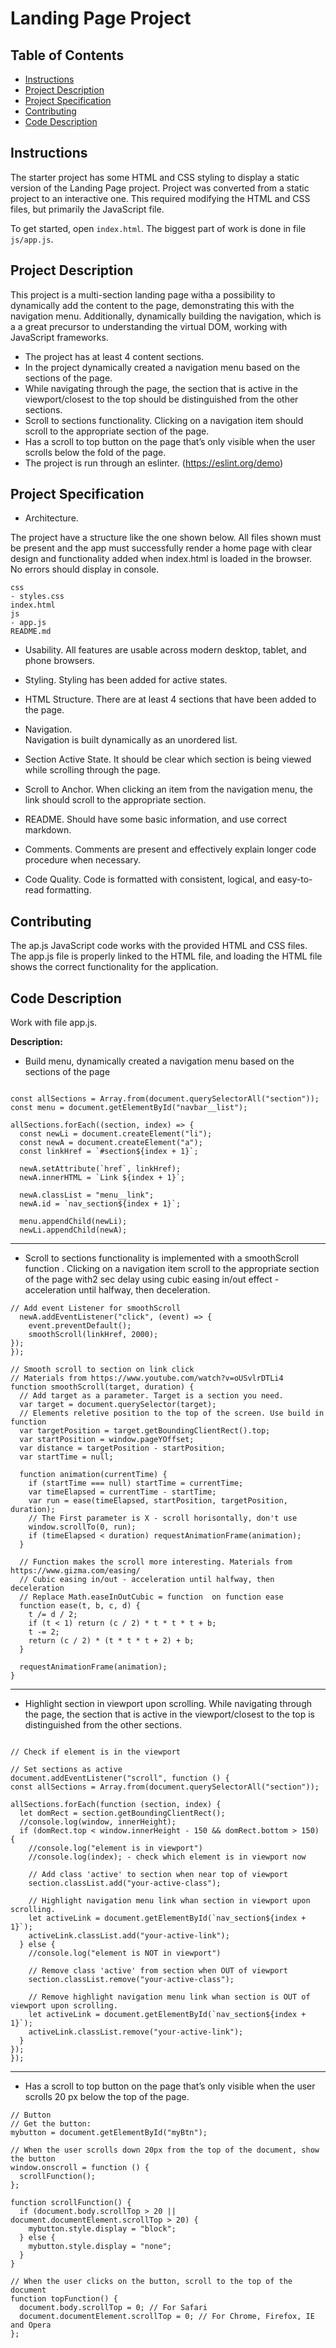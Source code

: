 # Landing Page Project

## Table of Contents

* [Instructions](#instructions)
* [Project Description](#project_description)
* [Project Specification](#project_specification)
* [Contributing](#contributing)
* [Code Description](#code_description)

## Instructions


The starter project has some HTML and CSS styling to display a static version of the Landing Page project. 
Project was converted from a static project to an interactive one. 
This required modifying the HTML and CSS files, but primarily the JavaScript file.

To get started, open `index.html`.
The biggest part of work is done in file `js/app.js`.


## Project Description

 
This project is a multi-section landing page witha a possibility to dynamically add the content to the page, demonstrating this with the navigation menu. Additionally, dynamically building the navigation, which is a a great  precursor to understanding the virtual DOM, working with JavaScript frameworks.

- The project has at least 4 content sections.
- In the project dynamically created a navigation menu based on the sections of the page.
- While navigating through the page, the section that is active in the viewport/closest to the top should be distinguished from the other sections.
- Scroll to sections functionality. Clicking on a navigation item should scroll to the appropriate section of the page.
- Has a scroll to top button on the page that’s only visible when the user scrolls below the fold of the page.
- The project is run through an eslinter. (https://eslint.org/demo)


## Project Specification 


- Architecture.
	
The project have a structure like the one shown below. All files shown must be present and the app must successfully render a home page with clear design and functionality added when index.html is loaded in the browser. No errors should display in console.

```
css
- styles.css    
index.html
js
- app.js
README.md
```

- Usability.
All features are usable across modern desktop, tablet, and phone browsers.

- Styling.
Styling has been added for active states.

- HTML Structure.
There are at least 4 sections that have been added to the page.

- Navigation.	
Navigation is built dynamically as an unordered list.

- Section Active State.
It should be clear which section is being viewed while scrolling through the page.

- Scroll to Anchor.
When clicking an item from the navigation menu, the link should scroll to the appropriate section.

- README.
Should have some basic information, and use correct markdown.

- Comments.
Comments are present and effectively explain longer code procedure when necessary.

- Code Quality.
Code is formatted with consistent, logical, and easy-to-read formatting.



## Contributing


The ap.js JavaScript code works with the provided HTML and CSS files. The app.js file is properly linked to the HTML file, and loading the HTML file shows the correct functionality for the application.


## Code Description


Work with file app.js.


**Description:** 

- Build menu, dynamically created a navigation menu based on the sections of the page


```

const allSections = Array.from(document.querySelectorAll("section"));
const menu = document.getElementById("navbar__list");

allSections.forEach((section, index) => {
  const newLi = document.createElement("li");
  const newA = document.createElement("a");
  const linkHref = `#section${index + 1}`;

  newA.setAttribute(`href`, linkHref);
  newA.innerHTML = `Link ${index + 1}`;

  newA.classList = "menu__link";
  newA.id = `nav_section${index + 1}`;

  menu.appendChild(newLi);
  newLi.appendChild(newA);
```
_________________________________________________    


- Scroll to sections functionality is implemented with a smoothScroll function . Clicking on a navigation item scroll to the appropriate section  of the page  with2 sec delay using cubic easing in/out effect - acceleration until halfway, then deceleration.

```
// Add event Listener for smoothScroll
  newA.addEventListener("click", (event) => {
    event.preventDefault();
    smoothScroll(linkHref, 2000);
});
});

// Smooth scroll to section on link click
// Materials from https://www.youtube.com/watch?v=oUSvlrDTLi4
function smoothScroll(target, duration) {
  // Add target as a parameter. Target is a section you need.
  var target = document.querySelector(target);
  // Elements reletive position to the top of the screen. Use build in function
  var targetPosition = target.getBoundingClientRect().top;
  var startPosition = window.pageYOffset;
  var distance = targetPosition - startPosition;
  var startTime = null;

  function animation(currentTime) {
    if (startTime === null) startTime = currentTime;
    var timeElapsed = currentTime - startTime;
    var run = ease(timeElapsed, startPosition, targetPosition, duration);
    // The First parameter is X - scroll horisontally, don't use
    window.scrollTo(0, run);
    if (timeElapsed < duration) requestAnimationFrame(animation);
  }

  // Function makes the scroll more interesting. Materials from https://www.gizma.com/easing/
  // Cubic easing in/out - acceleration until halfway, then deceleration
  // Replace Math.easeInOutCubic = function  on function ease
  function ease(t, b, c, d) {
    t /= d / 2;
    if (t < 1) return (c / 2) * t * t * t + b;
    t -= 2;
    return (c / 2) * (t * t * t + 2) + b;
  }

  requestAnimationFrame(animation);
}
```
______________________________________________________________________________________________________

- Highlight section in viewport upon scrolling. While navigating through the page, the section that is active in the viewport/closest to the top is  distinguished from the other sections.



```

// Check if element is in the viewport

// Set sections as active
document.addEventListener("scroll", function () {
const allSections = Array.from(document.querySelectorAll("section"));

allSections.forEach(function (section, index) {
  let domRect = section.getBoundingClientRect();
  //console.log(window, innerHeight);
  if (domRect.top < window.innerHeight - 150 && domRect.bottom > 150) {
    //console.log("element is in viewport")
    //console.log(index); - check which element is in viewport now

    // Add class 'active' to section when near top of viewport
    section.classList.add("your-active-class");

    // Highlight navigation menu link whan section in viewport upon scrolling.
    let activeLink = document.getElementById(`nav_section${index + 1}`);
    activeLink.classList.add("your-active-link");
  } else {
    //console.log("element is NOT in viewport")

    // Remove class 'active' from section when OUT of viewport
    section.classList.remove("your-active-class");

    // Remove highlight navigation menu link whan section is OUT of viewport upon scrolling.
    let activeLink = document.getElementById(`nav_section${index + 1}`);
    activeLink.classList.remove("your-active-link");
  }
});
});

```
_________________________________________________________________________________________________

- Has a scroll to top button on the page that’s only visible when the user scrolls 20 px below the top of the page.

```
// Button
// Get the button:
mybutton = document.getElementById("myBtn");

// When the user scrolls down 20px from the top of the document, show the button
window.onscroll = function () {
  scrollFunction();
};

function scrollFunction() {
  if (document.body.scrollTop > 20 || document.documentElement.scrollTop > 20) {
    mybutton.style.display = "block";
  } else {
    mybutton.style.display = "none";
  }
}

// When the user clicks on the button, scroll to the top of the document
function topFunction() {
  document.body.scrollTop = 0; // For Safari
  document.documentElement.scrollTop = 0; // For Chrome, Firefox, IE and Opera
};


```